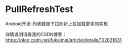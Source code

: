 # PullRefreshTest

Android开发-列表数据下拉刷新上拉加载更多的实现

详情说明请看我的CSDN博客： https://blog.csdn.net/fukaimei/article/details/102831631
